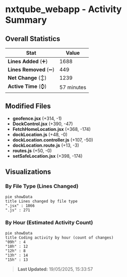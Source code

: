 # nxtqube_webapp - Activity Summary 

## Overall Statistics

| Stat                   | Value                                                             |
| ---------------------- | ----------------------------------------------------------------- |
| **Lines Added** (➕)   | 1688                                          |
| **Lines Removed** (➖) | 449                                        |
| **Net Change** (↕)    | 1239                |
| **Active Time** (⌚)   | 57 minutes |


## Modified Files
- **geofence.jsx** (+314, -1)
- **DockControl.jsx** (+390, -47)
- **FetchHomeLocation.jsx** (+368, -174)
- **dockLocation.js** (+48, -0)
- **dockLocation.controller.js** (+107, -50)
- **dockLocation.route.js** (+13, -3)
- **routes.js** (+50, -0)
- **setSafeLocation.jsx** (+398, -174)

## Visualizations

### By File Type (Lines Changed)

```mermaid
pie showData
title Lines changed by file type
".jsx" : 1866
".js" : 271
```

### By Hour (Estimated Activity Count)

```mermaid
pie showData
title Coding activity by hour (count of changes)
"09h" : 4
"10h" : 12
"12h" : 8
"13h" : 14
"15h" : 13
```


> **Last Updated:** 19/05/2025, 15:33:57